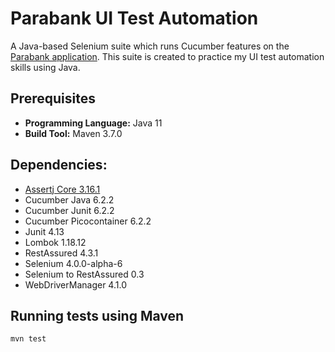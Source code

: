 # Parabank UI Test Automation

A Java-based Selenium suite which runs Cucumber features on the [Parabank application](https://parabank.parasoft.com/parabank/index.htm). This suite is created to practice my UI test automation skills using Java.

## Prerequisites 
- **Programming Language:**  Java 11
- **Build Tool:** Maven 3.7.0

## Dependencies:
- [Assertj Core 3.16.1](https://assertj.github.io/doc/)
- Cucumber Java 6.2.2
- Cucumber Junit 6.2.2
- Cucumber Picocontainer 6.2.2
- Junit 4.13
- Lombok 1.18.12
- RestAssured 4.3.1
- Selenium 4.0.0-alpha-6
- Selenium to RestAssured 0.3
- WebDriverManager 4.1.0

## Running tests using Maven

```mvn test```

